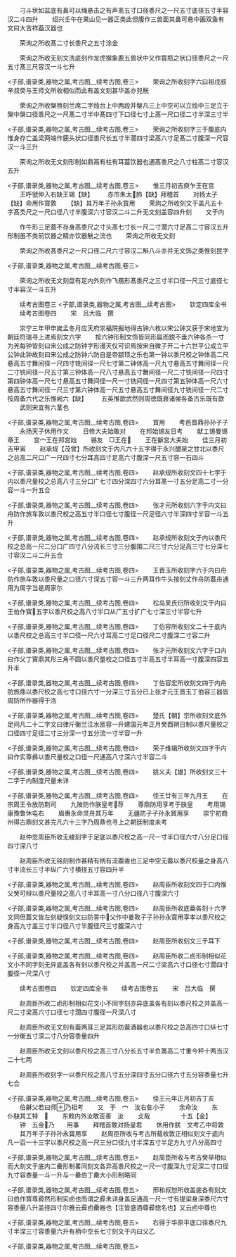 <!-- { "loadSidebar": true } -->
　　刁斗状如盆底有鼻可以绳悬击之有声髙五寸口径黍尺之一尺五寸底径五寸半容汉二斗四升
　　绍兴壬午在果山见一器正类此但腹作三兽面其鼻可悬中画双鱼有文曰大吉祥葢汉器也

　　荣询之所收髙二寸长黍尺之五寸涂金

　　荣询之所收无刻文洗底刻作龙虎猴象鹿五兽状中又作寳瓶之状口径黍尺之一尺五寸髙三尺容汉一斗七升

<子部,谱录类,器物之属,考古图__续考古图,卷三>
　　荣询之所收刻字六曰祖戌叔辛叔癸与王师文所收相似而此有盖文刻甚华盖亦兕觥



　　荣询之所收槃唇刻兰席二字烛台上中两段并槃凡三上中空可以立烛中三足立于槃中槃口径黍尺之一尺髙二寸半中髙四寸下口径七寸上髙一尺口径二寸半深三寸半

<子部,谱录类,器物之属,考古图__续考古图,卷三>
　　荣询之所收刻字三于腹底内惟身存亡盖梁两端作鹿头状口径黍尺长五寸半濶四寸梁髙六寸足髙二寸腹深一尺容汉一斗三升



　　荣询之所收无文刻形制如鼎鬲有柱有耳葢饮器也通髙黍尺之八寸柱髙二寸容汉五升

<子部,谱录类,器物之属,考古图__续考古图,卷三>
　　惟三月初吉庾乍王在宫
　　王呼虢仲入右缺王锡【缺】
　　赤市朱太斾【缺】拜稽首
　　对扬太子【缺】命用作寳敦
　　【缺】其万年子孙永寳用
　　荣訽之所收刻文于盖凡五十字髙秂尺之一尺口径八寸半腹深六寸容汉二斗二升无文刻盖容四升刻
　　文于内

　　作牛形三足葢不存身髙黍尺之寸头髙七寸长一尺二寸濶六寸足髙二寸容汉五升形制虽不类前饮器之精亦饮器觥之流也
　　荣询之所收无文刻

　　荣询之所收髙黍尺之一尺口径二尺六寸容汉二斛八斗亦并无文饰之类惟刻昆字

<子部,谱录类,器物之属,考古图__续考古图,卷三>

　　荣询之所收无文刻盘有足内外刻作飞鴈形髙黍尺之三寸半口径一尺三寸底径七寸半容汉一斗五升

　　续考古图卷三
<子部,谱录类,器物之属,考古图__续考古图>
　　钦定四库全书
　　续考古图卷四
　　宋　吕大临　撰

　　崇宁三年甲申嵗孟冬月应天府崇福院掘地得古钟六枚以宋公钟又获于宋地宜为朝廷符瑞寻上进焉刻文六字
　　按六钟形制文饰皆同形扁而鋭不垂六钟各杀一寸为羌每钟皆刻曰宋公成之防钟字形漫灭仅可识焉按宋自微子开二十六世平公成立平公钟此钟故刻曰宋公成之防钟六防自是帝颛顼之乐也第一钟以黍尺校之钟体高二尺悬高五寸舞间径一尺四寸铣间径一尺七寸第二钟体高一尺九寸悬高五寸舞间径一尺二寸铣间径一尺五寸第三钟体高一尺八寸悬高五寸舞间径一尺二寸铣间径一尺四寸第四钟体高一尺七寸悬高五寸舞间径一尺一寸铣间径一尺四寸第五钟体高一尺六寸悬高五寸舞间径一尺三寸第六钟体高一尺五寸悬高五寸舞间径九寸铣间径一尺二寸按周备六代之乐惟阙六【缺】
　　五英惟歆武然则周徳既衰诸侯各备古乐既有歆
　　武则宋宜有六茎也

<子部,谱录类,器物之属,考古图__续考古图,卷四>
　　寳用
　　考邑寳鼎孙孙子子
　　永扬天子休用作文
　　日修大夫始敢对
　　在邦始锡友日考
　　献工锡曼锡章王
　　宫宀王在邦宫始
　　锡友　□王在
　　王在龢宫大夫始
　　佳三月初吉甲寅
　　赵承规【茂曾】所收刻文于内凡六十五字得于永兴醴泉之甘北以黍尺之总高二尺口广一尺四寸七分耳高四寸足高六寸腹深一尺五寸容一石四斗

<子部,谱录类,器物之属,考古图__续考古图,卷四>
　　赵承规所收刻文四十七字于内以黍尺量校之总高八寸三分口广七寸四分深四寸六分耳髙一寸五分足高二寸一分容一斗一升五合

<子部,谱录类,器物之属,考古图__续考古图,卷四>
　　张才元所收刻六字于内文曰舟防作旅车敦以黍尺校之高五寸半口径七寸腹径一尺足径六寸半深四寸半容一斗五升

<子部,谱录类,器物之属,考古图__续考古图,卷四>
　　赵承规所收刻文于内以黍尺校之总高一尺二分口广四寸八分流长三寸三分腹围二尺三寸六分足高三寸七分深七寸容汉二斗二升五合

<子部,谱录类,器物之属,考古图__续考古图,卷四>
　　王晋玉所收刻字六于内曰舟防作旅车敦以黍尺量之口径六寸深五寸容一斗三升两耳作牛头按刻丈作舟防葢舟通用为周字当是周家尓

<子部,谱录类,器物之属,考古图__续考古图,卷四>
　　松岛吴氏衍所收刻文于内曰王伯作寳五字以黍尺校之高八寸半口从广五寸扩广七寸深三寸半容七升

<子部,谱录类,器物之属,考古图__续考古图,卷四>
　　丁伯容所收刻文二十于底内以黍尺校之总高三寸半口径一尺六寸耳高二寸足口径尺二寸腹深二寸容二升

<子部,谱录类,器物之属,考古图__续考古图,卷四>
　　张才元所收刻文六字于口内曰作父丁寳鼎其形三角不圆以黍尺量校之口径五寸半高五寸半耳高一寸腹深四容五升半

<子部,谱录类,器物之属,考古图__续考古图,卷四>
　　丁伯容宏所收刻文四于内舟防旅鼎以黍尺校之高七寸口径六寸一分深三寸五分已上张才元王晋玉丁伯容三器皆周防所作器得于洛

<子部,谱录类,器物之属,考古图__续考古图,卷四>
　　楚氏【朝】宗所收刻文底外足间凡二十二字文曰律斤衡兰注水匜容一升建国元年正月癸酉朔日制以黍尺量校之口径四寸足径二寸三分深一寸五分流一寸半容一升

<子部,谱录类,器物之属,考古图__续考古图,卷四>
　　荣子维辑所收刻文四字于内曰作实尊彞以黍尺量校之口径一尺通高八寸深六寸半容二斗

<子部,谱录类,器物之属,考古图__续考古图,卷四>
　　姚义夫【雄】所收刻文三十二字于内制度尺量未详

<子部,谱录类,器物之属,考古图__续考古图,卷四>
　　佳王廿有三年九月王
　　在宗周王令放防荆司
　　九陂防作朕皇考荐
　　尊鼎防用享考于朕皇
　　考用锡康豫鲁休屯右
　　眉夀永命灵舟其万年
　　无疆防子子孙永寳用享
　　崇宁初商州得古鼎刻文甚完凡六十三字乃周鼎也寻上之朝廷制度未考

　　赵仲忽周臣所收无棱刻字于足底以黍尺校之高一尺一寸半口径六寸八分足口径四寸深八寸

　　赵周臣所收无铭刻制作甚精有柄有流葢盉也三足中空无葢以黍尺校量之身髙八寸半流长三寸半纵广六寸横径五寸容四升半

<子部,谱录类,器物之属,考古图__续考古图,卷四>
　　赵周臣所收刻文四于口内惟父癸可辩以黍尺量校之高八寸半耳高一寸八分口径八寸腹深六寸

<子部,谱录类,器物之属,考古图__续考古图,卷四>
　　赵周臣所收底葢各刻十六字文同但葢文皆左刻疑悮刻文曰防詈中父作中姜敦子子孙孙永寳用享孝以黍尺校之身高九寸盖三寸半口径八寸半腹径尺三寸腹深六寸

<子部,谱录类,器物之属,考古图__续考古图,卷四>
　　赵周臣所收刻文三于耳下

<子部,谱录类,器物之属,考古图__续考古图,卷四>
　　赵周臣所收二卣形制相似花文小不同字刻无异底盖各有刻以黍尺校之并盖高一尺二寸梁高六寸口径七寸濶四寸腹径一尺深八寸

　　续考古图卷四
　　钦定四库全书
　　续考古图卷五
　　宋　吕大临　撰

　　赵周臣所收二卣形制相似花文小不同字刻亦异底盖各有刻以黍尺校之并盖高一尺二寸梁髙六寸口径七寸濶四寸腹径一尺深八寸



　　赵周臣所收无文刻有葢两耳三足其形防葢酒器也以黍尺校之总高四寸口纵七寸一分衡五寸深二寸八分容黍量四升

　　赵周臣所收无文刻以黍尺校之高三寸八分长五寸半负筩高二寸重今秤十两当汉二十七两

　　赵周臣所收刻字一以黍尺校之高八寸五分深四寸五分口径六寸五分容黍量七升七合

<子部,谱录类,器物之属,考古图__续考古图,卷五>
　　佳王元年正月初吉丁亥
　　伯龢父若曰师乃祖考
　　又　于　宀　汝右隹小子
　　余命汝
　　东　仆駃其工特　
　　东敕内外汝敢否善　汝
　　攴哉　　　　　十五【金】
　　钟　五金乃　　用事
　　拜稽首敢对扬皇君
　　休用作朕　文考乙中将敦
　　其万年子子孙孙永寳用享
　　赵周臣所收与考古所载收敦正相似刻文于底内凡一百一十三字以黍尺校之高一尺三分口径九寸半深五寸半足方九寸八分高四寸

<子部,谱录类,器物之属,考古图__续考古图,卷五>
　　赵周臣所收与考古癸举相似而大刻文于底内二罍形制畧同刻文各异高黍尺校之一尺一寸腹深九寸足深二寸口径九寸容黍量一斗一升与一罍伯丁罍大小形制略同

<子部,谱录类,器物之属,考古图__续考古图,卷五>
　　邢和叔恕所收盖底各有刻文曰伯作寳尊彛然形制实卣也而谓之彛未详身盖足通高一尺一寸有提梁身深黍尺六寸容黍量八升盖径四寸尔雅云彛卣罍器也【注皆盛酒尊彛揔名也】又云卣中尊也

<子部,谱录类,器物之属,考古图__续考古图,卷五>
　　右得于华原平底口径黍尺九寸半深三寸容黍量六升有柄中空长七寸刻文于内曰父乙

<子部,谱录类,器物之属,考古图__续考古图,卷五>
